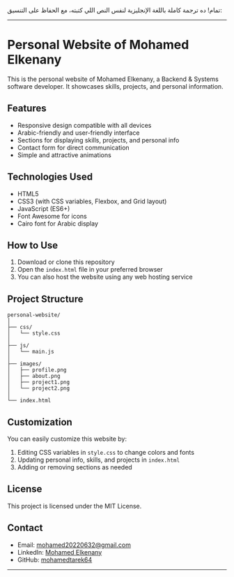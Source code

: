 تمام! ده ترجمة كاملة باللغة الإنجليزية لنفس النص اللي كتبته، مع الحفاظ على التنسيق:

---

# Personal Website of Mohamed Elkenany

This is the personal website of Mohamed Elkenany, a Backend & Systems software developer. It showcases skills, projects, and personal information.

## Features

* Responsive design compatible with all devices
* Arabic-friendly and user-friendly interface
* Sections for displaying skills, projects, and personal info
* Contact form for direct communication
* Simple and attractive animations

## Technologies Used

* HTML5
* CSS3 (with CSS variables, Flexbox, and Grid layout)
* JavaScript (ES6+)
* Font Awesome for icons
* Cairo font for Arabic display

## How to Use

1. Download or clone this repository
2. Open the `index.html` file in your preferred browser
3. You can also host the website using any web hosting service

## Project Structure

```
personal-website/
│
├── css/
│   └── style.css
│
├── js/
│   └── main.js
│
├── images/
│   ├── profile.png
│   ├── about.png
│   ├── project1.png
│   └── project2.png
│
└── index.html
```

## Customization

You can easily customize this website by:

1. Editing CSS variables in `style.css` to change colors and fonts
2. Updating personal info, skills, and projects in `index.html`
3. Adding or removing sections as needed

## License

This project is licensed under the MIT License.

## Contact

* Email: [mohamed20220632@gmail.com](mailto:mohamed20220632@gmail.com)
* LinkedIn: [Mohamed Elkenany](https://www.linkedin.com/in/mohamed-elkenany-41aab6264)
* GitHub: [mohamedtarek64](https://github.com/mohamedtarek64)

---

